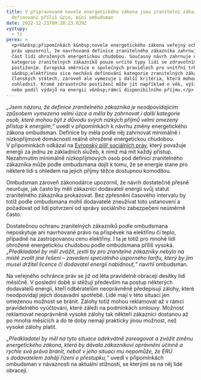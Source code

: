 ```yaml
---
title: V připravované novele energetického zákona jsou zranitelní zákazníci
  definovaní příliš úzce, míní ombudsman
date: 2022-12-21T09:28:23.639Z
vystupy:
  - tz
perex: >
  <p>V&nbsp;připomínkách k&nbsp;novele energetického zákona veřejný ochránce
  práv upozornil, že navrhovaná definice zranitelného zákazníka zahrnuje pouze
  část lidí ohrožených energetickou chudobou. Současný návrh zahrnuje do
  kategorie zranitelných zákazníků pouze určité typy lidí se zdravotním
  postižením. Evropská směrnice o společných pravidlech pro vnitřní trh
  s&nbsp;elektřinou sice nechává definování kategorie zranitelných zákazníků na
  členských státech, zároveň ale vymezuje i další kritéria, která mohou
  zohlednit. Kromě zdravotního postižení může jít například o věk, výši příjmů
  nebo podíl výdajů na energii v&nbsp;rámci disponibilního příjmu.</p>
---
```

<p><em>&bdquo;Jsem názoru, že definice zranitelného zákazníka je neodpovídajícím způsobem vymezena velmi úzce a měla by zahrnovat i další kategorie osob, které mohou být z&nbsp;důvodu svých nízkých příjmů velmi omezený přístup k&nbsp;energiím,&ldquo;</em> uvedl v&nbsp;připomínkách k&nbsp;návrhu změny energetického zákona ombudsman. Definice by měla podle něj zahrnovat minimálně i nízkopříjmové domácnosti reálně ohrožené energetickou chudobou. V&nbsp;připomínkách odkázal na <a href="https://ec.europa.eu/info/sites/default/files/social-summit-european-pillar-social-rights-booklet_cs.pdf">Evropský pilíř sociálních práv</a>, který považuje energii za jednu ze základních služeb, k&nbsp;nimž má mít každý přístup. Nezahrnutím minimálně nízkopříjmových osob pod definici zranitelného zákazníka může podle ombudsmana dojít k&nbsp;tomu, že se energie stane pro některé lidi s&nbsp;ohledem na jejich příjmy těžce dostupnou komoditou.&nbsp;&nbsp;&nbsp;</p>

<p>Ombudsman zároveň zákonodárce upozornil, že návrh dostatečně přesně neurčuje, jak často by měli zákazníci dodavateli energií svůj statut zranitelného zákazníka prokazovat. Bez zpřesnění časového intervalu by totiž podle ombudsmana mohli dodavatelé zneužívat toto ustanovení a požadovat od lidí potvrzení od správy sociálního zabezpečení neúměrně často.</p>

<p>Dostatečnou ochranu zranitelných zákazníků podle ombudsmana neposkytuje ani navrhované právo na příspěvek na elektřinu či teplo, případně na zastropovanou cenu elektřiny. I ta je totiž pro mnohé lidi ohrožené energetickou chudobou podle ombudsmana příliš vysoká.&nbsp; <em>&bdquo;Předkladatel by měl zvážit, jestli by pro zranitelné zákazníky nebylo na místě zvolit jiné řešení &ndash; zavedení speciálního úsporného tarifu, který by jim musel držitel licence či dodavatel energií nabídnout,&ldquo; </em>navrhl ombudsman.<em>&nbsp; </em></p>

<p>Na veřejného ochránce práv se již od léta pravidelně obracejí desítky lidí měsíčně. V&nbsp;poslední době si stěžují především na postup některých dodavatelů energií, kteří odběratelům neoprávněně předepisují zálohy, které neodpovídají jejich dosavadní spotřebě. Lidé mají v&nbsp;této situaci jen omezenou možnost se bránit. Zálohy totiž mohou reklamovat až v&nbsp;rámci pravidelného vyúčtování,&nbsp;které záleží na podmínkách smlouvy. Možnost reklamovat neoprávněně vysoké zálohy tak někteří zákazníci dostanou až po mnoha měsících a do té doby nemají prakticky jinou možnost, než vysoké zálohy platit.</p>

<p><em>&bdquo;Předkladatel by měl na tyto situace adekvátně zareagovat a zvážit změnu energetického zákona, která by dávala zákazníkovi oprávnění účinně a rychle svá práva bránit, neboť v&nbsp;jeho situaci mu nepomůže, že ERÚ s&nbsp;dodavatelem zahájí řízení o přestupku,&ldquo;</em> uvedl v&nbsp;připomínkách ombudsman v&nbsp;návaznosti na aktuální stížnosti, se kterými se na něj lidé obracejí.</p>
